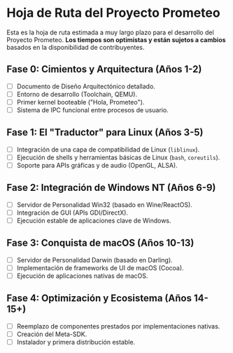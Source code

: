 # Hoja de Ruta del Proyecto Prometeo

Esta es la hoja de ruta estimada a muy largo plazo para el desarrollo del Proyecto Prometeo. **Los tiempos son optimistas y están sujetos a cambios** basados en la disponibilidad de contribuyentes.

## Fase 0: Cimientos y Arquitectura (Años 1-2)
- [ ] Documento de Diseño Arquitectónico detallado.
- [ ] Entorno de desarrollo (Toolchain, QEMU).
- [ ] Primer kernel booteable ("Hola, Prometeo").
- [ ] Sistema de IPC funcional entre procesos de usuario.

## Fase 1: El "Traductor" para Linux (Años 3-5)
- [ ] Integración de una capa de compatibilidad de Linux (`liblinux`).
- [ ] Ejecución de shells y herramientas básicas de Linux (`bash`, `coreutils`).
- [ ] Soporte para APIs gráficas y de audio (OpenGL, ALSA).

## Fase 2: Integración de Windows NT (Años 6-9)
- [ ] Servidor de Personalidad Win32 (basado en Wine/ReactOS).
- [ ] Integración de GUI (APIs GDI/DirectX).
- [ ] Ejecución estable de aplicaciones clave de Windows.

## Fase 3: Conquista de macOS (Años 10-13)
- [ ] Servidor de Personalidad Darwin (basado en Darling).
- [ ] Implementación de frameworks de UI de macOS (Cocoa).
- [ ] Ejecución de aplicaciones nativas de macOS.

## Fase 4: Optimización y Ecosistema (Años 14-15+)
- [ ] Reemplazo de componentes prestados por implementaciones nativas.
- [ ] Creación del Meta-SDK.
- [ ] Instalador y primera distribución estable.
